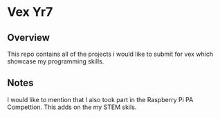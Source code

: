 # Vex Yr7
## Overview
This repo contains all of the projects i would like to submit for vex which showcase my programming skills. 
## Notes
I would like to mention that I also took part in the Raspberry Pi PA Compettion. This adds on the my STEM skils.
